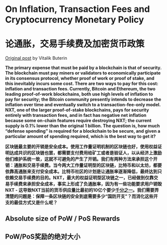# On Inflation, Transaction Fees and Cryptocurrency Monetary Policy
# 论通胀，交易手续费及加密货币政策

[Original post](https://blog.ethereum.org/2016/07/27/inflation-transaction-fees-cryptocurrency-monetary-policy/) by Vitalik Buterin

**The primary expense that must be paid by a blockchain is that of security. The blockchain must pay miners or validators to economically participate in its consensus protocol, whether proof of work or proof of stake, and this inevitably incurs some cost. There are two ways to pay for this cost: inflation and transaction fees. Currently, Bitcoin and Ethereum, the two leading proof-of-work blockchains, both use high levels of inflation to pay for security; the Bitcoin community presently intends to decrease the inflation over time and eventually switch to a transaction-fee-only model. NXT, one of the larger proof-of-stake blockchains, pays for security entirely with transaction fees, and in fact has negative net inflation because some on-chain features require destroying NXT; the current supply is 0.1% lower than the original 1 billion. The question is, how much “defense spending” is required for a blockchain to be secure, and given a particular amount of spending required, which is the best way to get it?**

**区块链最主要的开销是安全成本。使用工作量证明机制的区块链也好，使用权益证明达成共识的区块链也罢，都需要支付费用给矿工或者是验证人，以从经济上激励他们维护系统一致，这就不可避免的产生了开销。我们有两种方法来承担这个开销：通胀和交易手续费。当今两大工作量证明型的区块链，比特币和以太坊，都要依靠高通胀来支付安全成本。比特币社区的计划是让通胀率逐渐降低，最终达到只依赖交易手续费的目的。NXT，最大的权益证明型区块链之一，已经做到仅靠交易手续费来承担安全成本，事实上形成了负通胀率，因为有一些功能要求用户销毁NXT - 这导致NXT当前的货币供应量比最初的10亿个要少[千分之一](http://coinmarketcap.com/currencies/nxt/)。我们需要弄清楚的问题是：保障一条区块链的安全到底需要多少“国防开支”？而消化这些开支的最佳方式又是什么呢？**

## Absolute size of PoW / PoS Rewards
## PoW/PoS奖励的绝对大小

